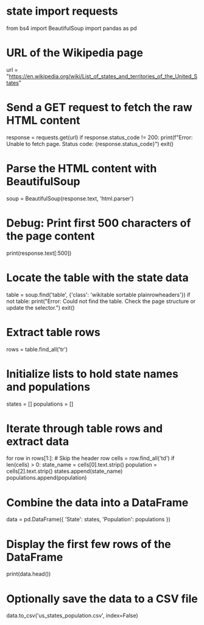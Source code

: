 # state import requests
from bs4 import BeautifulSoup
import pandas as pd

# URL of the Wikipedia page
url = "https://en.wikipedia.org/wiki/List_of_states_and_territories_of_the_United_States"

# Send a GET request to fetch the raw HTML content
response = requests.get(url)
if response.status_code != 200:
    print(f"Error: Unable to fetch page. Status code: {response.status_code}")
    exit()

# Parse the HTML content with BeautifulSoup
soup = BeautifulSoup(response.text, 'html.parser')

# Debug: Print first 500 characters of the page content
print(response.text[:500])

# Locate the table with the state data
table = soup.find('table', {'class': 'wikitable sortable plainrowheaders'})
if not table:
    print("Error: Could not find the table. Check the page structure or update the selector.")
    exit()

# Extract table rows
rows = table.find_all('tr')

# Initialize lists to hold state names and populations
states = []
populations = []

# Iterate through table rows and extract data
for row in rows[1:]:  # Skip the header row
    cells = row.find_all('td')
    if len(cells) > 0:
        state_name = cells[0].text.strip()
        population = cells[2].text.strip()
        states.append(state_name)
        populations.append(population)

# Combine the data into a DataFrame
data = pd.DataFrame({
    'State': states,
    'Population': populations
})

# Display the first few rows of the DataFrame
print(data.head())

# Optionally save the data to a CSV file
data.to_csv('us_states_population.csv', index=False)
